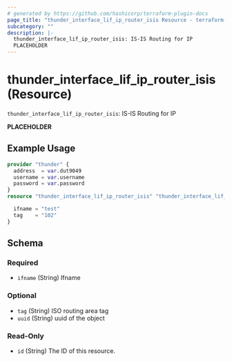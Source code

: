 ```yaml
---
# generated by https://github.com/hashicorp/terraform-plugin-docs
page_title: "thunder_interface_lif_ip_router_isis Resource - terraform-provider-thunder"
subcategory: ""
description: |-
  thunder_interface_lif_ip_router_isis: IS-IS Routing for IP
  PLACEHOLDER
---
```


# thunder_interface_lif_ip_router_isis (Resource)

`thunder_interface_lif_ip_router_isis`: IS-IS Routing for IP

__PLACEHOLDER__

## Example Usage

```terraform
provider "thunder" {
  address  = var.dut9049
  username = var.username
  password = var.password
}
resource "thunder_interface_lif_ip_router_isis" "thunder_interface_lif_ip_router_isis" {

  ifname = "test"
  tag    = "102"
}
```

<!-- schema generated by tfplugindocs -->
## Schema

### Required

- `ifname` (String) Ifname

### Optional

- `tag` (String) ISO routing area tag
- `uuid` (String) uuid of the object

### Read-Only

- `id` (String) The ID of this resource.


